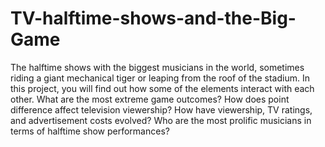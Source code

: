 # TV-halftime-shows-and-the-Big-Game
The halftime shows with the biggest musicians in the world, sometimes riding a giant mechanical tiger or leaping from the roof of the stadium. In this project, you will find out how some of the elements interact with each other.  What are the most extreme game outcomes? How does point difference affect television viewership? How have viewership, TV ratings, and advertisement costs evolved? Who are the most prolific musicians in terms of halftime show performances?
